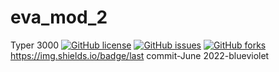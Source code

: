 # eva_mod_2
Typer 3000
[![GitHub license](https://img.shields.io/github/license/Mauriciovr7/eva_mod_2?color=orange&label=Clasificación&logo=plastic&logoColor=green&style=plastic)](https://github.com/Mauriciovr7/eva_mod_2)
[![GitHub issues](https://img.shields.io/github/issues/Mauriciovr7/eva_mod_2)](https://github.com/Mauriciovr7/eva_mod_2/issues)
[![GitHub forks](https://img.shields.io/github/forks/Mauriciovr7/eva_mod_2?style=plastic)](https://github.com/Mauriciovr7/eva_mod_2/network)
https://img.shields.io/badge/last commit-June 2022-blueviolet
